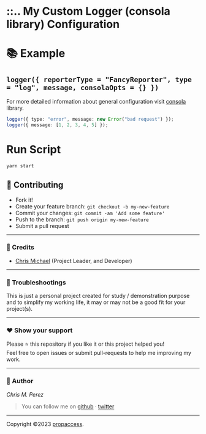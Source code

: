 # ::.. My Custom Logger (consola library) Configuration



# 📚 Example

## `logger({ reporterType = "FancyReporter", type = "log", message, consolaOpts = {} })`

For more detailed information about general configuration visit [consola](https://github.com/unjs/consola) library.


```ts
logger({ type: "error", message: new Error("bad request") });
logger({ message: [1, 2, 3, 4, 5] });
```

# Run Script
```sh
yarn start
```

## **:handshake: Contributing**

- Fork it!
- Create your feature branch: `git checkout -b my-new-feature`
- Commit your changes: `git commit -am 'Add some feature'`
- Push to the branch: `git push origin my-new-feature`
- Submit a pull request

---

### **:busts_in_silhouette: Credits**

- [Chris Michael](https://github.com/ChrisMichaelPerezSantiago) (Project Leader, and Developer)

---

### **:anger: Troubleshootings**

This is just a personal project created for study / demonstration purpose and to simplify my working life, it may or may
not be a good fit for your project(s).

---

### **:heart: Show your support**

Please :star: this repository if you like it or this project helped you!\
Feel free to open issues or submit pull-requests to help me improving my work.

---

### **:robot: Author**

_*Chris M. Perez*_

> You can follow me on
> [github](https://github.com/ChrisMichaelPerezSantiago)&nbsp;&middot;&nbsp;[twitter](https://twitter.com/Chris5855M)

---

Copyright ©2023 [propaccess](https://github.com/ChrisMichaelPerezSantiago/logger-config).
